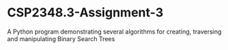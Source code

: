 # CSP2348.3-Assignment-3
A Python program demonstrating several algorithms for creating, traversing and manipulating Binary Search Trees

